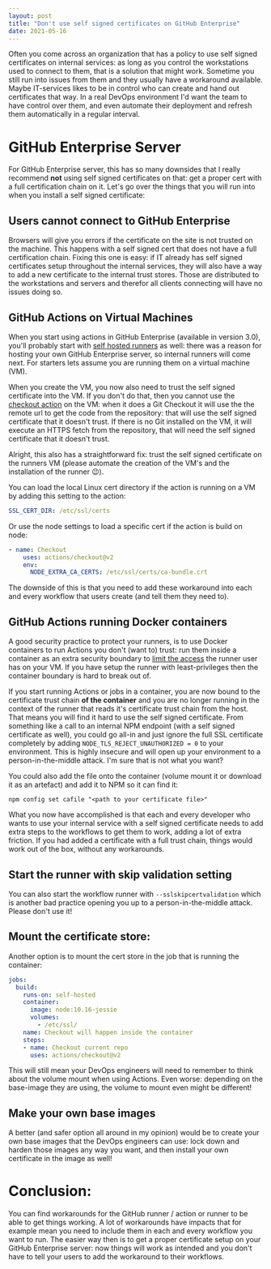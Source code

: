 ```yaml
---
layout: post
title: "Don't use self signed certificates on GitHub Enterprise"
date: 2021-05-16
---
```


Often you come across an organization that has a policy to use self signed certificates on internal services: as long as you control the workstations used to connect to them, that is a solution that might work. Sometime you still run into issues from them and they usually have a workaround available. Maybe IT-services likes to be in control who can create and hand out certificates that way. In a real DevOps environment I'd want the team to have control over them, and even automate their deployment and refresh them automatically in a regular interval.

# GitHub Enterprise Server
For GitHub Enterprise server, this has so many downsides that I really recommend **not** using self signed certificates on that: get a proper cert with a full certification chain on it. Let's go over the things that you will run into when you install a self signed certificate:

## Users cannot connect to GitHub Enterprise
Browsers will give you errors if the certificate on the site is not trusted on the machine. This happens with a self signed cert that does not have a full certification chain. Fixing this one is easy: if IT already has self signed certificates setup throughout the internal services, they will also have a way to add a new certificate to the internal trust stores. Those are distributed to the workstations and servers and therefor all clients connecting will have no issues doing so.

## GitHub Actions on Virtual Machines
When you start using actions in GitHub Enterprise (available in version 3.0), you'll probably start with [self hosted runners](https://docs.github.com/en/actions/hosting-your-own-runners/adding-self-hosted-runners) as well: there was a reason for hosting your own GitHub Enterprise server, so internal runners will come next. For starters lets assume you are running them on a virtual machine (VM).

When you create the VM, you now also need to trust the self signed certificate into the VM. If you don't do that, then you cannot use the [checkout action](https://github.com/marketplace/actions/checkout) on the VM: when it does a Git Checkout it will use the the remote url to get the code from the repository: that will use the self signed certificate that it doesn't trust. If there is no Git installed on the VM, it will execute an HTTPS fetch from the repository, that will need the self signed certificate that it doesn't trust.

Alright, this also has a straightforward fix: trust the self signed certificate on the runners VM (please automate the creation of the VM's and the installation of the runner 😉).

You can load the local Linux cert directory if the action is running on a VM by adding this setting to the action:
``` yaml
SSL_CERT_DIR: /etc/ssl/certs
```

Or use the node settings to load a specific cert if the action is build on node:
``` yaml
- name: Checkout
    uses: actions/checkout@v2
    env: 
      NODE_EXTRA_CA_CERTS: /etc/ssl/certs/ca-bundle.crt
```
The downside of this is that you need to add these workaround into each and every workflow that users create (and tell them they need to).

## GitHub Actions running Docker containers
A good security practice to protect your runners, is to use Docker containers to run Actions you don't (want to) trust: run them inside a container as an extra security boundary to [limit the access](/blog/2021/02/07/GitHub-Actions-Security-Private-Runners) the runner user has on your VM. If you have setup the runner with least-privileges then the container boundary is hard to break out of.

If you start running Actions or jobs in a container, you are now bound to the certificate trust chain **of the container** and you are no longer running in the context of the runner that reads it's certificate trust chain from the host. That means you will find it hard to use the self signed certificate. From something like a call to an internal NPM endpoint (with a self signed certificate as well), you could go all-in and just ignore the full SSL certificate completely by adding `NODE_TLS_REJECT_UNAUTHORIZED = 0` to your environment. This is highly insecure and will open up your environment to a person-in-the-middle attack. I'm sure that is not what you want?

You could also add the file onto the container (volume mount it or download it as an artefact) and add it to NPM so it can find it: 
``` shell
npm config set cafile "<path to your certificate file>"
```

What you now have accomplished is that each and every developer who wants to use your internal service with a self signed certificate needs to add extra steps to the workflows to get them to work, adding a lot of extra friction. If you had added a certificate with a full trust chain, things would work out of the box, without any workarounds.

## Start the runner with skip validation setting
You can also start the workflow runner with `--sslskipcertvalidation` which is another bad practice opening you up to a person-in-the-middle attack. Please don't use it!

## Mount the certificate store:
Another option is to mount the cert store in the job that is running the container: 

``` yaml
jobs:
  build:
    runs-on: self-hosted
    container: 
      image: node:10.16-jessie
      volumes:
        - /etc/ssl/
    name: Checkout will happen inside the container
    steps:
    - name: Checkout current repo
      uses: actions/checkout@v2
```
This will still mean your DevOps engineers will need to remember to think about the volume mount when using Actions. Even worse: depending on the base-image they are using, the volume to mount even might be different!

## Make your own base images
A better (and safer option all around in my opinion) would be to create your own base images that the DevOps engineers can use: lock down and harden those images any way you want, and then install your own certificate in the image as well!

# Conclusion:
You can find workarounds for the GitHub runner / action or runner to be able to get things working. A lot of workarounds have impacts that for example mean you need to include them in each and every workflow you want to run. The easier way then is to get a proper certificate setup on your GitHub Enterprise server: now things will work as intended and you don't have to tell your users to add the workaround to their workflows.